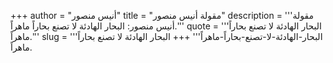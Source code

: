 +++
author = "أنيس منصور"
title = "مقولة أنيس منصور"
description = '''مقولة أنيس منصور: البحار الهادئة لا تصنع بحاراً ماهراً.'''
quote = '''البحار الهادئة لا تصنع بحاراً ماهراً.'''
slug = '''البحار-الهادئة-لا-تصنع-بحاراً-ماهراً'''
+++
البحار الهادئة لا تصنع بحاراً ماهراً.
